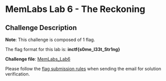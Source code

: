 # **MemLabs Lab 6 - The Reckoning**

## **Challenge Description**

**Note**: This challenge is composed of 1 flag.

The flag format for this lab is: **inctf{s0me_l33t_Str1ng}**

**Challenge file**: [MemLabs_Lab6](https://mega.nz/#!C0pjUKxI!LnedePAfsJvFgD-Uaa4-f1Tu0kl5bFDzW6Mn2Ng6pnM)

Please follow the [flag submission rules](https://github.com/stuxnet999/MemLabs#flag-submission) when sending the email for solution verification.